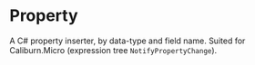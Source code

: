 # Property
A C# property inserter, by data-type and field name. Suited for Caliburn.Micro (expression tree `NotifyPropertyChange`).